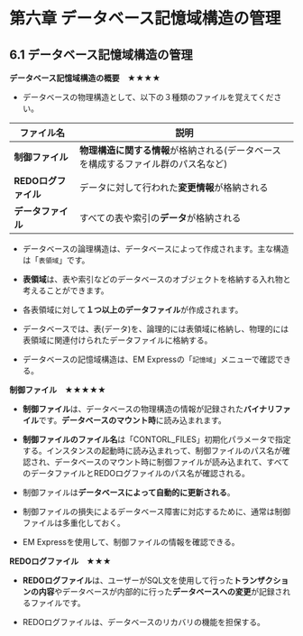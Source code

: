 # 第六章 データベース記憶域構造の管理

## 6.1 データベース記憶域構造の管理

**データベース記憶域構造の概要　★★★★**

+ データベースの物理構造として、以下の３種類のファイルを覚えてください。

|ファイル名 |説明 |
|---- |---- |
|**制御ファイル** |**物理構造に関する情報**が格納される(データベースを構成するファイル群のパス名など) |
|**REDOログファイル**|データに対して行われた**変更情報**が格納される|
|**データファイル** |すべての表や索引の**データ**が格納される|

+ データベースの論理構造は、データベースによって作成されます。主な構造は「```表領域```」です。

+ **表領域**は、表や索引などのデータベースのオブジェクトを格納する入れ物と考えることができます。

+ 各表領域に対して**１つ以上のデータファイル**が作成されます。

+ データベースでは、表(データ)を、論理的には表領域に格納し、物理的には表領域に関連付けられたデータファイルに格納する。

+ データベースの記憶域構造は、EM Expressの「```記憶域```」メニューで確認できる。

**制御ファイル　★★★★★**

+ **制御ファイル**は、データベースの物理構造の情報が記録された**バイナリファイル**です。**データベースのマウント時**に読み込まれます。

+ **制御ファイルのファイル名**は「CONTORL_FILES」初期化パラメータで指定する。インスタンスの起動時に読み込まれって、制御ファイルのパス名が確認され、データベースのマウント時に制御ファイルが読み込まれて、すべてのデータファイルとREDOログファイルのパス名が確認される。

+ 制御ファイルは**データベースによって自動的に更新される**。

+ 制御ファイルの損失によるデータベース障害に対応するために、通常は制御ファイルは多重化しておく。

+ EM Expressを使用して、制御ファイルの情報を確認できる。

**REDOログファイル　★★★**

+ **REDOログファイル**は、ユーザーがSQL文を使用して行った**トランザクションの内容**やデータベースが内部的に行った**データベースへの変更**が記録されるファイルです。

+ REDOログファイルは、データベースのリカバリの機能を担保する。




